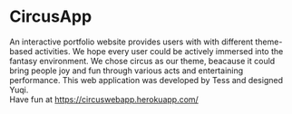 # CircusApp
An interactive portfolio website provides users with with different theme-based activities. We hope every user could be actively immersed into the fantasy environment. We chose circus as our theme, beacause it could bring people joy and fun through various acts and entertaining performance. This web application was developed by Tess and designed Yuqi.<br/>
Have fun at https://circuswebapp.herokuapp.com/
